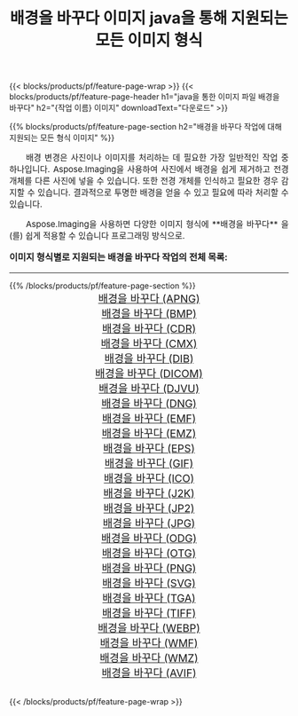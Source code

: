 ﻿---
title: 배경을 바꾸다 이미지 java을 통해 지원되는 모든 이미지 형식 
weight: 3920
url: /ko/java/change-background/ 
lang: ko
langdirlevel: 2
locales: zh-hans,ja,it,ru,de,es,fr,nl,id,lt,pl,pt,vi,tr,ko,zh-hant,ar,hi,th,sv,cs,uk,he
description: Aspose.Imaging을 사용하면 java을 통해 쉽게 배경을 바꾸다 이미지를 만들 수 있습니다.
---

{{< blocks/products/pf/feature-page-wrap >}}
{{< blocks/products/pf/feature-page-header h1="java을 통한 이미지 파일 배경을 바꾸다" h2="{작업 이름} 이미지" downloadText="다운로드" >}}


{{% blocks/products/pf/feature-page-section  h2="배경을 바꾸다 작업에 대해 지원되는 모든 형식 이미지" %}}
<p align="justify" style="text-indent:2em;font-size:15px;">
배경 변경은 사진이나 이미지를 처리하는 데 필요한 가장 일반적인 작업 중 하나입니다. Aspose.Imaging을 사용하여 사진에서 배경을 쉽게 제거하고 전경 개체를 다른 사진에 넣을 수 있습니다. 또한 전경 개체를 인식하고 필요한 경우 감지할 수 있습니다. 결과적으로 투명한 배경을 얻을 수 있고 필요에 따라 처리할 수 있습니다.
</p>
<p align="justify" style="text-indent:2em;font-size:15px;">
Aspose.Imaging을 사용하면 다양한 이미지 형식에 **배경을 바꾸다** 을(를) 쉽게 적용할 수 있습니다 프로그래밍 방식으로. 
</p>
<h3 style="margin-top:16px;">
이미지 형식별로 지원되는 배경을 바꾸다 작업의 전체 목록:
</h3>
<hr/>
{{% /blocks/products/pf/feature-page-section %}}
<div class="container-fluid productfamilypage bg-gray">
    <div class="convertypes bg-gray agp-content section">
        <div class="container">
		<div class="row other-converters" style="gap: 10px;font-size: 19px;text-align:center;">
		    <div class='col-md-3 other-converter remove-lp remove-rp'><a href="/imaging/ko/java/change-background/apng/" style="padding:15px;">배경을 바꾸다 (APNG)</a></div><div class='col-md-3 other-converter remove-lp remove-rp'><a href="/imaging/ko/java/change-background/bmp/" style="padding:15px;">배경을 바꾸다 (BMP)</a></div><div class='col-md-3 other-converter remove-lp remove-rp'><a href="/imaging/ko/java/change-background/cdr/" style="padding:15px;">배경을 바꾸다 (CDR)</a></div><div class='col-md-3 other-converter remove-lp remove-rp'><a href="/imaging/ko/java/change-background/cmx/" style="padding:15px;">배경을 바꾸다 (CMX)</a></div><div class='col-md-3 other-converter remove-lp remove-rp'><a href="/imaging/ko/java/change-background/dib/" style="padding:15px;">배경을 바꾸다 (DIB)</a></div><div class='col-md-3 other-converter remove-lp remove-rp'><a href="/imaging/ko/java/change-background/dicom/" style="padding:15px;">배경을 바꾸다 (DICOM)</a></div><div class='col-md-3 other-converter remove-lp remove-rp'><a href="/imaging/ko/java/change-background/djvu/" style="padding:15px;">배경을 바꾸다 (DJVU)</a></div><div class='col-md-3 other-converter remove-lp remove-rp'><a href="/imaging/ko/java/change-background/dng/" style="padding:15px;">배경을 바꾸다 (DNG)</a></div><div class='col-md-3 other-converter remove-lp remove-rp'><a href="/imaging/ko/java/change-background/emf/" style="padding:15px;">배경을 바꾸다 (EMF)</a></div><div class='col-md-3 other-converter remove-lp remove-rp'><a href="/imaging/ko/java/change-background/emz/" style="padding:15px;">배경을 바꾸다 (EMZ)</a></div><div class='col-md-3 other-converter remove-lp remove-rp'><a href="/imaging/ko/java/change-background/eps/" style="padding:15px;">배경을 바꾸다 (EPS)</a></div><div class='col-md-3 other-converter remove-lp remove-rp'><a href="/imaging/ko/java/change-background/gif/" style="padding:15px;">배경을 바꾸다 (GIF)</a></div><div class='col-md-3 other-converter remove-lp remove-rp'><a href="/imaging/ko/java/change-background/ico/" style="padding:15px;">배경을 바꾸다 (ICO)</a></div><div class='col-md-3 other-converter remove-lp remove-rp'><a href="/imaging/ko/java/change-background/j2k/" style="padding:15px;">배경을 바꾸다 (J2K)</a></div><div class='col-md-3 other-converter remove-lp remove-rp'><a href="/imaging/ko/java/change-background/jp2/" style="padding:15px;">배경을 바꾸다 (JP2)</a></div><div class='col-md-3 other-converter remove-lp remove-rp'><a href="/imaging/ko/java/change-background/jpg/" style="padding:15px;">배경을 바꾸다 (JPG)</a></div><div class='col-md-3 other-converter remove-lp remove-rp'><a href="/imaging/ko/java/change-background/odg/" style="padding:15px;">배경을 바꾸다 (ODG)</a></div><div class='col-md-3 other-converter remove-lp remove-rp'><a href="/imaging/ko/java/change-background/otg/" style="padding:15px;">배경을 바꾸다 (OTG)</a></div><div class='col-md-3 other-converter remove-lp remove-rp'><a href="/imaging/ko/java/change-background/png/" style="padding:15px;">배경을 바꾸다 (PNG)</a></div><div class='col-md-3 other-converter remove-lp remove-rp'><a href="/imaging/ko/java/change-background/svg/" style="padding:15px;">배경을 바꾸다 (SVG)</a></div><div class='col-md-3 other-converter remove-lp remove-rp'><a href="/imaging/ko/java/change-background/tga/" style="padding:15px;">배경을 바꾸다 (TGA)</a></div><div class='col-md-3 other-converter remove-lp remove-rp'><a href="/imaging/ko/java/change-background/tiff/" style="padding:15px;">배경을 바꾸다 (TIFF)</a></div><div class='col-md-3 other-converter remove-lp remove-rp'><a href="/imaging/ko/java/change-background/webp/" style="padding:15px;">배경을 바꾸다 (WEBP)</a></div><div class='col-md-3 other-converter remove-lp remove-rp'><a href="/imaging/ko/java/change-background/wmf/" style="padding:15px;">배경을 바꾸다 (WMF)</a></div><div class='col-md-3 other-converter remove-lp remove-rp'><a href="/imaging/ko/java/change-background/wmz/" style="padding:15px;">배경을 바꾸다 (WMZ)</a></div><div class='col-md-3 other-converter remove-lp remove-rp'><a href="/imaging/ko/java/change-background/avif/" style="padding:15px;">배경을 바꾸다 (AVIF)</a></div>
                </div>
        </div>
    </div>
</div>
<br/>

{{< /blocks/products/pf/feature-page-wrap >}}
